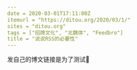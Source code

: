 ```yaml
---
date = 2020-03-01T17:11:00Z
itemurl = "https://ditou.org/2020/03/1/"
sites = "ditou.org"
tags = ["招牌文化", "北魏体", "Feedbro"]
title = "说说RSS的必要性"
---
```

发自己的博文链接是为了测试🙂